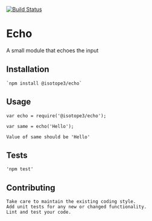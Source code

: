 [![Build Status](https://travis-ci.org/isotope3/echo.svg?branch=master)](https://travis-ci.org/isotope3/echo)


Echo
====

A small module that echoes the input

## Installation

    `npm install @isotope3/echo`

## Usage
    
    var echo = require('@isotope3/echo');
    
    var same = echo('Hello');

    Value of same should be 'Hello'

## Tests

    'npm test'

## Contributing

    Take care to maintain the existing coding style. 
    Add unit tests for any new or changed functionality.
    Lint and test your code.


